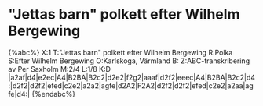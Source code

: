 # "Jettas barn" polkett efter Wilhelm Bergewing

{%abc%}
X:1
T:"Jettas barn" polkett efter Wilhelm Bergewing
R:Polka
S:Efter Wilhelm Bergewing
O:Karlskoga, Värmland
B:
Z:ABC-transkribering av Per Saxholm
M:2/4
L:1/8
K:D
|a2af|d4|e2ec|A4|B2BA|B2c2|d2e2|f2g2|aaaf|d2f2|eeec|A4|B2BA|B2c2|d4:|d2f2|d2f2|efed|c2e2|a2a2|agfe|d2A2|F2A2|d2f2|d2f2|efed|c2e2|a2aa|agfe|d4:| 
{%endabc%}

